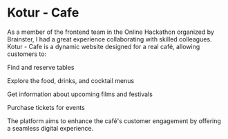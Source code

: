 # Kotur - Cafe
As a member of the frontend team in the Online Hackathon organized by Brainster, I had a great experience collaborating with skilled colleagues. Kotur - Cafe is a dynamic website designed for a real café, allowing customers to:

Find and reserve tables

Explore the food, drinks, and cocktail menus

Get information about upcoming films and festivals

Purchase tickets for events

The platform aims to enhance the café's customer engagement by offering a seamless digital experience.

